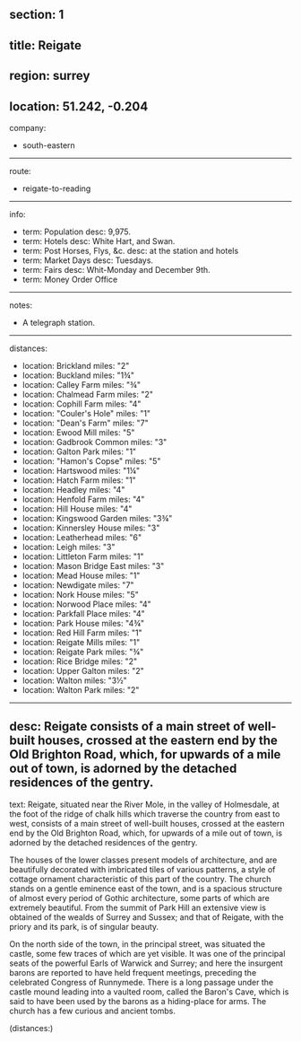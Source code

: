 section: 1
----
title: Reigate
----
region: surrey
----
location: 51.242, -0.204
----
company:
- south-eastern
----
route:
- reigate-to-reading
----
info:
- term: Population
  desc: 9,975.
- term: Hotels
  desc: White Hart, and Swan.
- term: Post Horses, Flys, &c.
  desc: at the station and hotels
- term: Market Days
  desc: Tuesdays.
- term: Fairs
  desc: Whit-Monday and December 9th.
- term: Money Order Office
----
notes:
- A telegraph station.
----
distances:
- location: Brickland
  miles: "2"
- location: Buckland
  miles: "1¾"
- location: Calley Farm
  miles: "¾"
- location: Chalmead Farm
  miles: "2"
- location: Cophill Farm
  miles: "4"
- location: "Couler's Hole"
  miles: "1"
- location: "Dean's Farm"
  miles: "7"
- location: Ewood Mill
  miles: "5"
- location: Gadbrook Common
  miles: "3"
- location: Galton Park
  miles: "1"
- location: "Hamon's Copse"
  miles: "5"
- location: Hartswood
  miles: "1¼"
- location: Hatch Farm
  miles: "1"
- location: Headley
  miles: "4"
- location: Henfold Farm
  miles: "4"
- location: Hill House
  miles: "4"
- location: Kingswood Garden
  miles: "3¾"
- location: Kinnersley House
  miles: "3"
- location: Leatherhead
  miles: "6"
- location: Leigh
  miles: "3"
- location: Littleton Farm
  miles: "1"
- location: Mason Bridge East
  miles: "3"
- location: Mead House
  miles: "1"
- location: Newdigate
  miles: "7"
- location: Nork House
  miles: "5"
- location: Norwood Place
  miles: "4"
- location: Parkfall Place
  miles: "4"
- location: Park House
  miles: "4¾"
- location: Red Hill Farm
  miles: "1"
- location: Reigate Mills
  miles: "1"
- location: Reigate Park
  miles: "¾"
- location: Rice Bridge
  miles: "2"
- location: Upper Galton
  miles: "2"
- location: Walton
  miles: "3½"
- location: Walton Park
  miles: "2"
----
desc: Reigate consists of a main street of well-built houses, crossed at the eastern end by the Old Brighton Road, which, for upwards of a mile out of town, is adorned by the detached residences of the gentry.
----
text: Reigate, situated near the River Mole, in the valley of Holmesdale, at the foot of the ridge of chalk hills which traverse the country from east to west, consists of a main street of well-built houses, crossed at the eastern end by the Old Brighton Road, which, for upwards of a mile out of town, is adorned by the detached residences of the gentry.

The houses of the lower classes present models of architecture, and are beautifully decorated with imbricated tiles of various patterns, a style of cottage ornament characteristic of this part of the country. The church stands on a gentle eminence east of the town, and is a spacious structure of almost every period of Gothic architecture, some parts of which are extremely beautiful. From the summit of Park Hill an extensive view is obtained of the wealds of Surrey and Sussex; and that of Reigate, with the priory and its park, is of singular beauty.

On the north side of the town, in the principal street, was situated the castle, some few traces of which are yet visible. It was one of the principal seats of the powerful Earls of Warwick and Surrey; and here the insurgent barons are reported to have held frequent meetings, preceding the celebrated Congress of Runnymede. There is a long passage under the castle mound leading into a vaulted room, called the Baron's Cave, which is said to have been used by the barons as a hiding-place for arms. The church has a few curious and ancient tombs.

(distances:)
